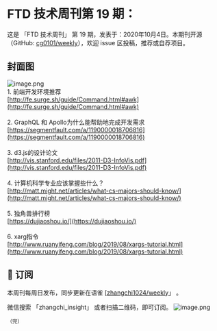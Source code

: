 # FTD 技术周刊第 19 期：
这是 「FTD 技术周刊」 第 19 期，发表于：2020年10月4日。本期刊开源（GitHub: [cg0101/weekly](https://github.com/cg0101/weekly)），欢迎 issue 区投稿，推荐或自荐项目。
## 封面图


![image.png](https://cdn.nlark.com/yuque/0/2020/png/132503/1605584133265-f0bac3f0-62a1-4762-bb2b-f3a84a9dc7e0.png#height=720&id=L5hsa&margin=%5Bobject%20Object%5D&name=image.png&originHeight=720&originWidth=1080&originalType=binary&size=1615736&status=done&style=none&width=1080)<br />1. 前端开发环境推荐<br />[http://fe.surge.sh/guide/Command.html#awk](http://fe.surge.sh/guide/Command.html#awk)<br />
<br />2. GraphQL 和 Apollo为什么能帮助地完成开发需求<br />[https://segmentfault.com/a/1190000018706816](https://segmentfault.com/a/1190000018706816)<br />
<br />3. d3.js的设计论文<br />[http://vis.stanford.edu/files/2011-D3-InfoVis.pdf](http://vis.stanford.edu/files/2011-D3-InfoVis.pdf)<br />
<br />4. 计算机科学专业应该掌握些什么？<br />[http://matt.might.net/articles/what-cs-majors-should-know/](http://matt.might.net/articles/what-cs-majors-should-know/)<br />
<br />5. 独角兽排行榜 <br />[https://dujiaoshou.io/](https://dujiaoshou.io/)<br />
<br />6. xarg指令<br />[http://www.ruanyifeng.com/blog/2019/08/xargs-tutorial.html](http://www.ruanyifeng.com/blog/2019/08/xargs-tutorial.html)



## 📅 订阅
本周刊每周日发布，同步更新在语雀 [[zhangchi1024/weekly](https://www.yuque.com/zhangchi1024/weekly)」 。


微信搜索 「zhangchi_insight」 或者扫描二维码，即可订阅。
    ![image.png](https://cdn.nlark.com/yuque/0/2021/jpeg/132503/1640750963398-e8538e9e-6b96-46f7-abff-c93b56bdd377.jpeg?x-oss-process=image%2Fwatermark%2Ctype_d3F5LW1pY3JvaGVp%2Csize_36%2Ctext_5byg6amw%2Ccolor_FFFFFF%2Cshadow_50%2Ct_80%2Cg_se%2Cx_10%2Cy_10%2Fresize%2Cw_426%2Climit_0)
    
    （完）